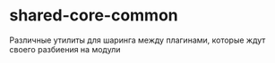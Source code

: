 # shared-core-common

Различные утилиты для шаринга между плагинами, которые ждут своего разбиения на модули